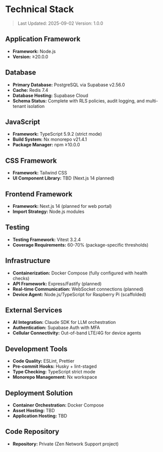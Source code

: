 # Technical Stack

> Last Updated: 2025-09-02
> Version: 1.0.0

## Application Framework

- **Framework:** Node.js
- **Version:** ≥20.0.0

## Database

- **Primary Database:** PostgreSQL via Supabase v2.56.0
- **Cache:** Redis 7.4
- **Database Hosting:** Supabase Cloud
- **Schema Status:** Complete with RLS policies, audit logging, and multi-tenant isolation

## JavaScript

- **Framework:** TypeScript 5.9.2 (strict mode)
- **Build System:** Nx monorepo v21.4.1
- **Package Manager:** npm ≥10.0.0

## CSS Framework

- **Framework:** Tailwind CSS
- **UI Component Library:** TBD (Next.js 14 planned)

## Frontend Framework

- **Framework:** Next.js 14 (planned for web portal)
- **Import Strategy:** Node.js modules

## Testing

- **Testing Framework:** Vitest 3.2.4
- **Coverage Requirements:** 60-70% (package-specific thresholds)

## Infrastructure

- **Containerization:** Docker Compose (fully configured with health checks)
- **API Framework:** Express/Fastify (planned)
- **Real-time Communication:** WebSocket connections (planned)
- **Device Agent:** Node.js/TypeScript for Raspberry Pi (scaffolded)

## External Services

- **AI Integration:** Claude SDK for LLM orchestration
- **Authentication:** Supabase Auth with MFA
- **Cellular Connectivity:** Out-of-band LTE/4G for device agents

## Development Tools

- **Code Quality:** ESLint, Prettier
- **Pre-commit Hooks:** Husky + lint-staged
- **Type Checking:** TypeScript strict mode
- **Monorepo Management:** Nx workspace

## Deployment Solution

- **Container Orchestration:** Docker Compose
- **Asset Hosting:** TBD
- **Application Hosting:** TBD

## Code Repository

- **Repository:** Private (Zen Network Support project)